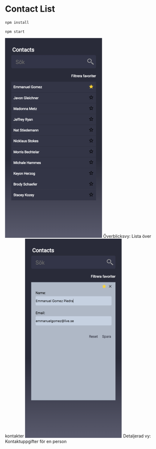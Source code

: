 # Contact List
```
npm install
```

```
npm start
```

<img src="assets/contact-list2.png" alt="contact list" width="320">  
Överblicksvy: Lista över kontakter  

<img src="assets/contact-page2.png" alt="contact details" width="320">  
Detaljerad vy: Kontaktuppgifter för en person

